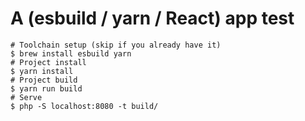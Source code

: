 # A (esbuild / yarn / React) app test

```
# Toolchain setup (skip if you already have it)
$ brew install esbuild yarn
# Project install
$ yarn install
# Project build
$ yarn run build
# Serve
$ php -S localhost:8080 -t build/
```

